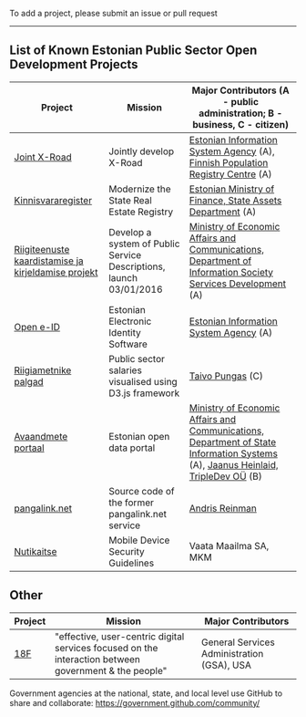 
To add a project, please submit an issue or pull request

---

## List of Known Estonian Public Sector Open Development Projects

Project | Mission | Major Contributors (A - public administration; B - business, C - citizen)
--------|-------------|-------------
[Joint X-Road](https://github.com/vrk-kpa/xroad-public) | Jointly develop X-Road | [Estonian Information System Agency](https://www.ria.ee/) (A), [Finnish Population Registry Centre](http://www.vrk.fi/default.aspx) (A)
[Kinnisvararegister](https://github.com/kinnisvara/register) | Modernize the State Real Estate Registry | [Estonian Ministry of Finance, State Assets Department](http://www.fin.ee/kontaktid#rvo) (A)
[Riigiteenuste kaardistamise ja kirjeldamise projekt](https://github.com/MKM-ITAO/riigiteenused) | Develop a system of Public Service Descriptions, launch 03/01/2016 | [Ministry of Economic Affairs and Communications, Department of Information Society Services Development](https://www.mkm.ee/en/contact?tid_with_depth[0]=223&tid_with_depth[1]=226) (A)
[Open e-ID](https://github.com/open-eid) | Estonian Electronic Identity Software | [Estonian Information System Agency](https://www.ria.ee/) (A)
[Riigiametnike palgad](https://github.com/taivop/force-palgad) | Public sector salaries visualised using D3.js framework | [Taivo Pungas](https://github.com/taivop) (C)
[Avaandmete portaal](https://github.com/opendata-ee) | Estonian open data portal | [Ministry of Economic Affairs and Communications, Department of State Information Systems](https://www.mkm.ee/en/contact?tid_with_depth[0]=223) (A), [Jaanus Heinlaid, TripleDev OÜ](https://github.com/heinlja) (B)
[pangalink.net](https://github.com/andris9/Pangalink.net) | Source code of the former pangalink.net service | [Andris Reinman](https://github.com/andris9)
[Nutikaitse](https://github.com/moll/nutikaitse) | Mobile Device Security Guidelines | Vaata Maailma SA, MKM

## Other 
Project | Mission | Major Contributors 
--------|---------|-------------------
[18F](https://github.com/18F) | "effective, user-centric digital services focused on the interaction between government & the people" | General Services Administration (GSA), USA

Government agencies at the national, state, and local level use GitHub to share and collaborate: https://government.github.com/community/

